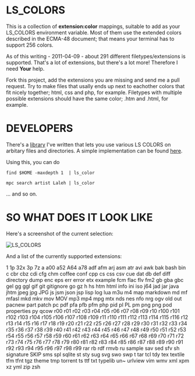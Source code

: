 LS_COLORS
=========

This is a collection of **extension:color** mappings, suitable to add as your
LS\_COLORS environment variable. Most of them use the extended colors described
in the ECMA-48 document; that means your terminal has to support 256 colors.

As of this writing - 2011-04-09 - about 291 different filetypes/extensions is
supported. That's a lot of extensions, but there's a lot more! Therefore I need
**Your** help.

Fork this project, add the extensions you are missing and send me a pull
request. Try to make files that usally ends up next to eachother colors
that fit nicely together; html, css and php, for example. Filetypes with
multiple possible extensions should have the same color; .htm and .html,
for example.

DEVELOPERS
==========

There's a [library][0] I've written that lets you use various LS COLORS on
arbitary files and directories. A simple implementation can be found [here][1].

Using this, you can do

    find $HOME -maxdepth 1  | ls_color

    mpc search artist Laleh | ls_color

... and so on.

SO WHAT DOES IT LOOK LIKE
=========================

Here's a screenshot of the current selection:

![LS_COLORS](http://devel.japh.se/LS_COLORS/LS_COLORS.png)

And a list of the currently supported extensions:

1
1p
32x
3p
7z
a
a00
a52
A64
a78
adf
afm
arj
asm
atr
avi
awk
bak
bash
bin
c
cbr
cbz
cdi
cfg
chm
coffee
conf
cpp
cs
css
csv
cue
dat
db
def
diff
directory
dump
enc
eps
err
error
etx
example
fcm
flac
flv
fm2
gb
gba
gbc
gel
gg
ggl
gif
git
gitignore
go
gz
h
hs
htm
html
info
ini
iso
j64
jad
jar
java
jhtm
jpeg
jpg
JPG
js
jsm
json
jsp
lisp
log
lua
m3u
m4
map
markdown
md
mf
mfasl
mkd
mkv
mov
MOV
mp3
mp4
mpg
mtx
nds
nes
nfo
nrg
ogv
old
out
pacnew
part
patch
pc
pdf
pfa
pfb
pfm
php
pid
pl
PL
pm
png
png
pod
properties
py
qcow
r00
r01
r02
r03
r04
r05
r06
r07
r08
r09
r10
r100
r101
r102
r103
r104
r105
r106
r107
r108
r109
r11
r110
r111
r112
r113
r114
r115
r116
r12
r13
r14
r15
r16
r17
r18
r19
r20
r21
r22
r25
r26
r27
r28
r29
r30
r31
r32
r33
r34
r35
r36
r37
r38
r39
r40
r41
r42
r43
r44
r45
r46
r47
r48
r49
r50
r51
r52
r53
r54
r55
r56
r57
r58
r59
r60
r61
r62
r63
r64
r65
r66
r67
r68
r69
r70
r71
r72
r73
r74
r75
r76
r77
r78
r79
r80
r81
r82
r83
r84
r85
r86
r87
r88
r89
r90
r91
r92
r93
r94
r95
r96
r97
r98
r99
rar
rb
rdf
rmvb
ru
sample
sav
sed
sfv
sh
signature
SKIP
sms
spl
sqlite
st
sty
sug
svg
swo
swp
t
tar
tcl
tdy
tex
textile
tfm
tfnt
tgz
theme
tmp
torrent
ts
ttf
txt
typelib
un~
urlview
vim
wmv
xml
xpm
xz
yml
zip
zsh


  [0]: https://github.com/trapd00r/File-LsColor
  [1]: https://github.com/trapd00r/File-LsColor/blob/master/bin/ls_color
